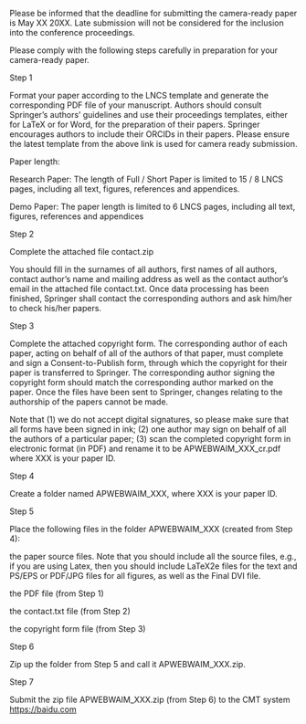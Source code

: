 Please be informed that the deadline for submitting the camera-ready paper is May XX 20XX. Late submission will not be considered for the inclusion into the conference proceedings.

Please comply with the following steps carefully in preparation for your camera-ready paper.

Step 1

Format your paper according to the LNCS template and generate the corresponding PDF file of your manuscript. Authors should consult Springer’s authors’ guidelines and use their proceedings templates, either for LaTeX or for Word, for the preparation of their papers. Springer encourages authors to include their ORCIDs in their papers. Please ensure the latest template from the above link is used for camera ready submission.

Paper length:

Research Paper: The length of Full / Short Paper is limited to 15 / 8 LNCS pages, including all text, figures, references and appendices.

Demo Paper: The paper length is limited to 6 LNCS pages, including all text, figures, references and appendices

Step 2

Complete the attached file contact.zip

You should fill in the surnames of all authors, first names of all authors, contact author’s name and mailing address as well as the contact author’s email in the attached file contact.txt. Once data processing has been finished, Springer shall contact the corresponding authors and ask him/her to check his/her papers.

Step 3

Complete the attached copyright form. The corresponding author of each paper, acting on behalf of all of the authors of that paper, must complete and sign a Consent-to-Publish form, through which the copyright for their paper is transferred to Springer. The corresponding author signing the copyright form should match the corresponding author marked on the paper. Once the files have been sent to Springer, changes relating to the authorship of the papers cannot be made.

Note that (1) we do not accept digital signatures, so please make sure that all forms have been signed in ink; (2) one author may sign on behalf of all the authors of a particular paper; (3) scan the completed copyright form in electronic format (in PDF) and rename it to be APWEBWAIM_XXX_cr.pdf where XXX is your paper ID.

Step 4

Create a folder named APWEBWAIM_XXX, where XXX is your paper ID.

Step 5

Place the following files in the folder APWEBWAIM_XXX (created from Step 4):

the paper source files. Note that you should include all the source files, e.g., if you are using Latex, then you should include LaTeX2e files for the text and PS/EPS or PDF/JPG files for all figures, as well as the Final DVI file.

the PDF file (from Step 1)

the contact.txt file (from Step 2)

the copyright form file (from Step 3)

Step 6

Zip up the folder from Step 5 and call it APWEBWAIM_XXX.zip.

Step 7

Submit the zip file APWEBWAIM_XXX.zip (from Step 6) to the CMT system https://baidu.com